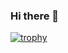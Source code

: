 ### Hi there 👋

<!--
**Senza-Paura/Senza-Paura** is a ✨ _special_ ✨ repository because its `README.md` (this file) appears on your GitHub profile.

Here are some ideas to get you started:

- 🔭 I’m currently working on BCP
- 🌱 I’m currently learning Software Engineering
- ⚡ Fun fact: Cat&Dogs Lover"
-->
[![trophy](https://github-profile-trophy.vercel.app/?username=ryo-ma&theme=onedark)](https://github.com/ryo-ma/github-profile-trophy)
 
